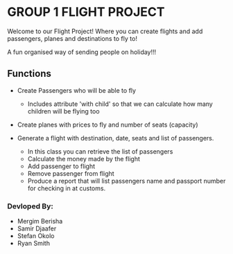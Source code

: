 # GROUP 1 FLIGHT PROJECT

Welcome to our Flight Project! Where you can create flights and add passengers, planes and destinations to fly to!

A fun organised way of sending people on holiday!!!

## Functions

- Create Passengers who will be able to fly
    - Includes attribute 'with child' so that we can calculate how many children will be flying too
    
- Create planes with prices to fly and number of seats (capacity)

- Generate a flight with destination, date, seats and list of passengers.
    - In this class you can retrieve the list of passengers
    - Calculate the money made by the flight
    - Add passenger to flight
    - Remove passenger from flight
    - Produce a report that will list passengers name and passport number for checking in at customs.
    
    
### Devloped By:
- Mergim Berisha
- Samir Djaafer
- Stefan Okolo
- Ryan Smith